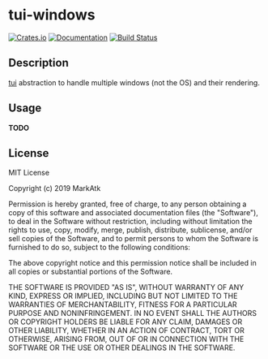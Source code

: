 # tui-windows

[![Crates.io](https://img.shields.io/crates/v/tui-windows.svg)](https://crates.io/crates/tui-windows)
[![Documentation](https://docs.rs/tui-windows/badge.svg)](https://docs.rs/crate/tui-windows)
[![Build Status](https://travis-ci.org/markatk/tui-windows-rs.svg?branch=master)](https://travis-ci.org/markatk/tui-windows-rs)

## Description

[tui](https://crates.io/crates/tui) abstraction to handle multiple windows (not the OS) and their rendering.

## Usage

**TODO**

## License

MIT License

Copyright (c) 2019 MarkAtk

Permission is hereby granted, free of charge, to any person obtaining a copy
of this software and associated documentation files (the "Software"), to deal
in the Software without restriction, including without limitation the rights
to use, copy, modify, merge, publish, distribute, sublicense, and/or sell
copies of the Software, and to permit persons to whom the Software is
furnished to do so, subject to the following conditions:

The above copyright notice and this permission notice shall be included in all
copies or substantial portions of the Software.

THE SOFTWARE IS PROVIDED "AS IS", WITHOUT WARRANTY OF ANY KIND, EXPRESS OR
IMPLIED, INCLUDING BUT NOT LIMITED TO THE WARRANTIES OF MERCHANTABILITY,
FITNESS FOR A PARTICULAR PURPOSE AND NONINFRINGEMENT. IN NO EVENT SHALL THE
AUTHORS OR COPYRIGHT HOLDERS BE LIABLE FOR ANY CLAIM, DAMAGES OR OTHER
LIABILITY, WHETHER IN AN ACTION OF CONTRACT, TORT OR OTHERWISE, ARISING FROM,
OUT OF OR IN CONNECTION WITH THE SOFTWARE OR THE USE OR OTHER DEALINGS IN THE
SOFTWARE.

